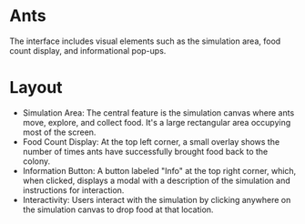 # Ants

The interface includes visual elements such as the simulation area, food count display, and informational pop-ups.

# Layout

- Simulation Area: The central feature is the simulation canvas where ants move, explore, and collect food. It's a large rectangular area occupying most of the screen.
- Food Count Display: At the top left corner, a small overlay shows the number of times ants have successfully brought food back to the colony.
- Information Button: A button labeled "Info" at the top right corner, which, when clicked, displays a modal with a description of the simulation and instructions for interaction.
- Interactivity: Users interact with the simulation by clicking anywhere on the simulation canvas to drop food at that location.
